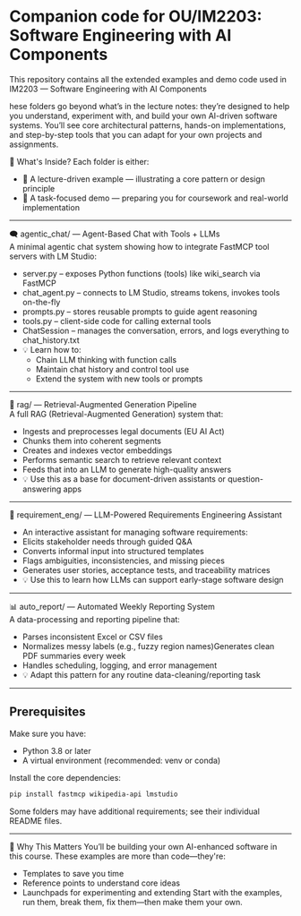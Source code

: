 # Companion code for OU/IM2203: Software Engineering with AI Components

This repository contains all the extended examples and demo code used in IM2203 — Software Engineering with AI Components

hese folders go beyond what’s in the lecture notes: they’re designed to help you understand, experiment with, and build your own AI-driven software systems.
You’ll see core architectural patterns, hands-on implementations, and step-by-step tools that you can adapt for your own projects and assignments.

📁 What's Inside?
Each folder is either:

- 🔧 A lecture-driven example — illustrating a core pattern or design principle
- 🚀 A task-focused demo — preparing you for coursework and real-world implementation

---

🗨️ agentic_chat/ — Agent-Based Chat with Tools + LLMs  
A minimal agentic chat system showing how to integrate FastMCP tool servers with LM Studio:
 - server.py – exposes Python functions (tools) like wiki_search via FastMCP
 - chat_agent.py – connects to LM Studio, streams tokens, invokes tools on-the-fly
 - prompts.py – stores reusable prompts to guide agent reasoning
 - tools.py – client-side code for calling external tools
 - ChatSession – manages the conversation, errors, and logs everything to chat_history.txt
 - 💡 Learn how to:
   - Chain LLM thinking with function calls
   - Maintain chat history and control tool use
   - Extend the system with new tools or prompts

---

🔎 rag/ — Retrieval-Augmented Generation Pipeline  
A full RAG (Retrieval-Augmented Generation) system that:
- Ingests and preprocesses legal documents (EU AI Act)
- Chunks them into coherent segments
- Creates and indexes vector embeddings
- Performs semantic search to retrieve relevant context
- Feeds that into an LLM to generate high-quality answers
- 💡 Use this as a base for document-driven assistants or question-answering apps

---

🧾 requirement_eng/ — LLM-Powered Requirements Engineering Assistant  
- An interactive assistant for managing software requirements:
- Elicits stakeholder needs through guided Q&A
- Converts informal input into structured templates
- Flags ambiguities, inconsistencies, and missing pieces
- Generates user stories, acceptance tests, and traceability matrices
- 💡 Use this to learn how LLMs can support early-stage software design

---

📊 auto_report/ — Automated Weekly Reporting System  
A data-processing and reporting pipeline that:
- Parses inconsistent Excel or CSV files
- Normalizes messy labels (e.g., fuzzy region names)Generates clean PDF summaries every week
- Handles scheduling, logging, and error management
- 💡 Adapt this pattern for any routine data-cleaning/reporting task

---

## Prerequisites

Make sure you have:
- Python 3.8 or later
- A virtual environment (recommended: venv or conda)

Install the core dependencies:
```bash
pip install fastmcp wikipedia-api lmstudio
```
Some folders may have additional requirements; see their individual README files.

---

🧭 Why This Matters
You’ll be building your own AI-enhanced software in this course. These examples are more than code—they're:
- Templates to save you time
- Reference points to understand core ideas
- Launchpads for experimenting and extending
Start with the examples, run them, break them, fix them—then make them your own.